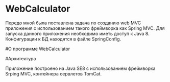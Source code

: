 # WebCalculator
Передо мной была поставлена задача по созданию web MVC приложения с использованием такого фреймворка как Spring MVC.   Для запуска данного приложения необходимо иметь доступ к Java 8.
Конфигурации к БД находятся в файле SpringConfig.

#О программе WebCalculator

#Архитектура

Приложение построено на Java SE8 с использованием фреймворка Srping MVC, контейнера сервлетов TomCat.
